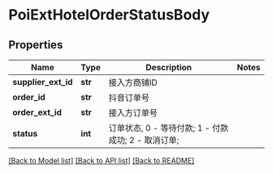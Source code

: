 # PoiExtHotelOrderStatusBody

## Properties
Name | Type | Description | Notes
------------ | ------------- | ------------- | -------------
**supplier_ext_id** | **str** | 接入方商铺ID | 
**order_id** | **str** | 抖音订单号 | 
**order_ext_id** | **str** | 接入方订单号 | 
**status** | **int** | 订单状态, 0 - 等待付款; 1 - 付款成功; 2 - 取消订单; | 

[[Back to Model list]](../README.md#documentation-for-models) [[Back to API list]](../README.md#documentation-for-api-endpoints) [[Back to README]](../README.md)

